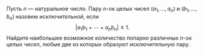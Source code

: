 Пусть $n$ — натуральное число. Пару  $n$-ок целых чисел $(a_1,\ldots,a_n)$ и $(b_1,\ldots,b_n)$ 
назовем <i>исключительной</i>, если
$$|a_1b_1+\cdots+a_nb_n|\leq 1. $$
Найдите наибольшее возможное количество попарно различных $n$-ок целых чисел, 
любые две из которых образуют исключительную пару.
